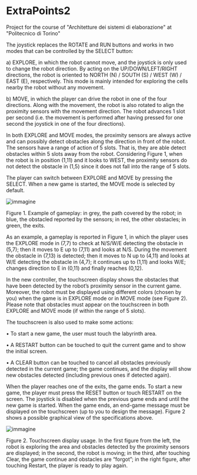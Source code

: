 # ExtraPoints2

Project for the course of "Architetture dei sistemi di elaborazione" at "Politecnico di Torino" 

The joystick replaces the ROTATE and RUN buttons and works in two modes that can be controlled by the SELECT button: 

a)	EXPLORE, in which the robot cannot move, and the joystick is only used to change the robot direction. By acting on the UP/DOWN/LEFT/RIGHT directions, the robot is oriented to NORTH (N) / SOUTH (S) / WEST (W) / EAST (E), respectively. This mode is mainly intended for exploring the cells nearby the robot without any movement. 

b)	MOVE, in which the player can drive the robot in one of the four directions. Along with the movement, the robot is also rotated to align the proximity sensors with the movement direction. The robot advances 1 slot per second (i.e. the movement is performed after having pressed for one second the joystick in one of the four directions). 

 
In both EXPLORE and MOVE modes, the proximity sensors are always active and can possibly detect obstacles along the direction in front of the robot. The sensors have a range of action of 5 slots. That is, they are able detect obstacles within 5 slots away from the robot.  Considering Figure 1, when the robot is in position (1,11) and it looks to WEST, the proximity sensors do not detect the obstacle in (1,5) since it does not fall into the range of 5 slots.  
 
The player can switch between EXPLORE and MOVE by pressing the SELECT. When a new game is started, the MOVE mode is selected by default.  

![immagine](https://user-images.githubusercontent.com/55098208/140758305-737bc344-1179-419b-9430-ec24a55ba846.png)

Figure 1. Example of gameplay: in grey, the path covered by the robot; in blue, the obstacled reported by the sensors; in red, the other obstacles; in green, the exits. 
 
As an example, a gameplay is reported in Figure 1, in which the player uses the EXPLORE mode in (7,7) to check at N/S/W/E detecting the obstacle in (5,7); then it moves to E up to (7,11) and looks at N/S. During the movement the obstacle in (7,13) is detected; then it moves to N up to (4,11) and looks at W/E detecting the obstacle in (4,7); it continues up to (1,11) and looks W/E; changes direction to E in (0,11) and finally reaches (0,12). 
 
In the new controller, the touchscreen display shows the obstacles that have been detected by the robot’s proximity sensor in the current game. Moreover, the robot must be displayed using different colors (chosen by you) when the game is in EXPLORE mode or in MOVE mode (see Figure 2). Please note that obstacles must appear on the touchscreen in both EXPLORE and MOVE mode (if within the range of 5 slots). 
 
The touchscreen is also used to make some actions: 

•	To start a new game, the user must touch the labyrinth area. 

•	A RESTART button can be touched to quit the current game and to show the initial screen. 

•	A CLEAR button can be touched to cancel all obstacles previously detected in the current game; the game continues, and the display will show new obstacles detected (including previous ones if detected again). 

When the player reaches one of the exits, the game ends. To start a new game, the player must press the RESET button or touch RESTART on the screen. The joystick is disabled when the previous game ends and until the new game is started. When the game ends, an end-game message must be displayed on the touchscreen (up to you to design the message). 
Figure 2 shows a possible graphical view of the specifications above.  

![immagine](https://user-images.githubusercontent.com/55098208/140757859-a1bc41cb-2684-42d7-9749-cb7e727244e8.png)

Figure 2. Touchscreen display usage. In the first figure from the left, the robot is exploring the area and obstacles detected by the proximity sensors are displayed; in the second, the robot is moving; in the third, after touching Clear, the game continue and obstacles are “forgot”; in the right figure, after touching Restart, the player is ready to play again.  


